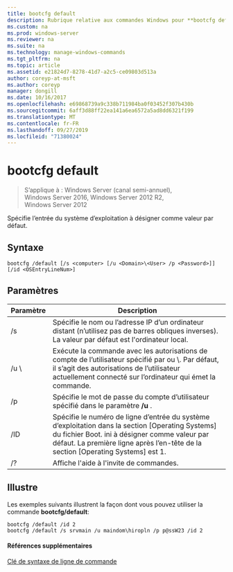 ```yaml
---
title: bootcfg default
description: Rubrique relative aux commandes Windows pour **bootcfg default** -spécifie l’entrée du système d’exploitation à désigner comme valeur par défaut.
ms.custom: na
ms.prod: windows-server
ms.reviewer: na
ms.suite: na
ms.technology: manage-windows-commands
ms.tgt_pltfrm: na
ms.topic: article
ms.assetid: e21824d7-8278-41d7-a2c5-ce09803d513a
author: coreyp-at-msft
ms.author: coreyp
manager: dongill
ms.date: 10/16/2017
ms.openlocfilehash: e69868739a9c338b711984ba0f03452f307b430b
ms.sourcegitcommit: 6aff3d88ff22ea141a6ea6572a5ad8dd6321f199
ms.translationtype: MT
ms.contentlocale: fr-FR
ms.lasthandoff: 09/27/2019
ms.locfileid: "71380024"
---
```

# <a name="bootcfg-default"></a>bootcfg default

>S’applique à : Windows Server (canal semi-annuel), Windows Server 2016, Windows Server 2012 R2, Windows Server 2012

Spécifie l’entrée du système d’exploitation à désigner comme valeur par défaut.

## <a name="syntax"></a>Syntaxe
```
bootcfg /default [/s <computer> [/u <Domain>\<User> /p <Password>]] [/id <OSEntryLineNum>]
```
## <a name="parameters"></a>Paramètres

|      Paramètre       |                                                                                             Description                                                                                              |
|----------------------|------------------------------------------------------------------------------------------------------------------------------------------------------------------------------------------------------|
|    /s <computer>     |                                          Spécifie le nom ou l’adresse IP d’un ordinateur distant (n’utilisez pas de barres obliques inverses). La valeur par défaut est l'ordinateur local.                                          |
| /u <Domain>\\<User>  | Exécute la commande avec les autorisations de compte de l’utilisateur spécifié par <User> ou <Domain>\\<User>. Par défaut, il s’agit des autorisations de l’utilisateur actuellement connecté sur l’ordinateur qui émet la commande. |
|    /p <Password>     |                                                        Spécifie le mot de passe du compte d’utilisateur spécifié dans le paramètre **/u** .                                                         |
| /ID <OSEntryLineNum> | Spécifie le numéro de ligne d’entrée du système d’exploitation dans la section [Operating Systems] du fichier Boot. ini à désigner comme valeur par défaut. La première ligne après l’en-tête de la section [Operating Systems] est 1.  |
|          /?          |                                                                                 Affiche l'aide à l'invite de commandes.                                                                                 |

## <a name="BKMK_examples"></a>Illustre
Les exemples suivants illustrent la façon dont vous pouvez utiliser la commande **bootcfg/default**:
```
bootcfg /default /id 2
bootcfg /default /s srvmain /u maindom\hiropln /p p@ssW23 /id 2
```
#### <a name="additional-references"></a>Références supplémentaires
[Clé de syntaxe de ligne de commande](command-line-syntax-key.md)
